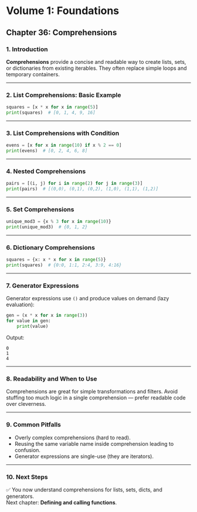 # Volume 1: Foundations
## Chapter 36: Comprehensions

### 1. Introduction
**Comprehensions** provide a concise and readable way to create lists, sets, or dictionaries from existing iterables. They often replace simple loops and temporary containers.

---

### 2. List Comprehensions: Basic Example
```python
squares = [x * x for x in range(5)]
print(squares)  # [0, 1, 4, 9, 16]
```

---

### 3. List Comprehensions with Condition
```python
evens = [x for x in range(10) if x % 2 == 0]
print(evens)  # [0, 2, 4, 6, 8]
```

---

### 4. Nested Comprehensions
```python
pairs = [(i, j) for i in range(2) for j in range(3)]
print(pairs)  # [(0,0), (0,1), (0,2), (1,0), (1,1), (1,2)]
```

---

### 5. Set Comprehensions
```python
unique_mod3 = {x % 3 for x in range(10)}
print(unique_mod3)  # {0, 1, 2}
```

---

### 6. Dictionary Comprehensions
```python
squares = {x: x * x for x in range(5)}
print(squares)  # {0:0, 1:1, 2:4, 3:9, 4:16}
```

---

### 7. Generator Expressions
Generator expressions use `()` and produce values on demand (lazy evaluation):
```python
gen = (x * x for x in range(3))
for value in gen:
    print(value)
```

Output:
```
0
1
4
```

---

### 8. Readability and When to Use
Comprehensions are great for simple transformations and filters. Avoid stuffing too much logic in a single comprehension — prefer readable code over cleverness.

---

### 9. Common Pitfalls
- Overly complex comprehensions (hard to read).  
- Reusing the same variable name inside comprehension leading to confusion.  
- Generator expressions are single-use (they are iterators).

---

### 10. Next Steps
✅ You now understand comprehensions for lists, sets, dicts, and generators.  
Next chapter: **Defining and calling functions**.
